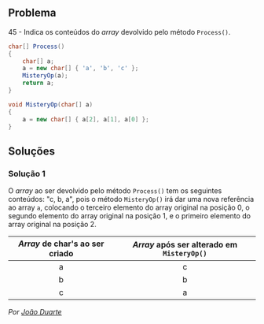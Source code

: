 ## Problema

45 - Indica os conteúdos do  _array_ devolvido pelo método `Process()`.

```cs
char[] Process()
{
    char[] a;
    a = new char[] { 'a', 'b', 'c' };
    MisteryOp(a);
    return a;
}

void MisteryOp(char[] a)
{
    a = new char[] { a[2], a[1], a[0] };
}
```

## Soluções

### Solução 1

O _array_ ao ser devolvido pelo método `Process()` tem os seguintes conteúdos:
"c, b, a", pois o método `MisteryOp()` irá dar uma nova referência ao array `a`,
colocando o terceiro elemento do array original na posição 0, o segundo elemento
do array original na posição 1, e o primeiro elemento do array original na
posição 2.

| _Array_ de char's ao ser criado | _Array_ após ser alterado em `MisteryOp()` |
| :---: | :---: |
| a | c |
| b | b |
| c | a |

*Por [João Duarte](https://github.com/JoaoAlexandreDuarte)*
